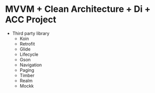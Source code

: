 # MVVM + Clean Architecture + Di + ACC Project

- Third party library
    - Koin
    - Retrofit
    - Glide
    - Lifecycle
    - Gson
    - Navigation
    - Paging
    - Timber
    - Realm
    - Mockk
